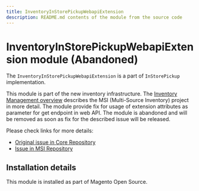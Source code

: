 ```yaml
---
title: InventoryInStorePickupWebapiExtension
description: README.md contents of the module from the source code
---
```


# InventoryInStorePickupWebapiExtension module (Abandoned)

The `InventoryInStorePickupWebapiExtension`  is a part of `InStorePickup` implementation.

This module is part of the new inventory infrastructure. The
[Inventory Management overview](https://devdocs.magento.com/guides/v2.4/inventory/index.html)
describes the MSI (Multi-Source Inventory) project in more detail.
The module provide fix for usage of extension attributes as parameter for get endpoint in web API.
The module is abandoned and will be removed as soon as fix for the described issue will be released.

Please check links for more details:

* [Original issue in Core Repository](https://github.com/magento/magento2/issues/24116)  
* [Issue in MSI Repository](https://github.com/magento-engcom/msi/issues/2507)

## Installation details

This module is installed as part of Magento Open Source.

